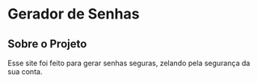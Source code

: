 # Gerador de Senhas
## Sobre o Projeto
Esse site foi feito para gerar senhas seguras, zelando pela segurança da sua conta.
